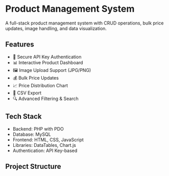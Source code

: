 # Product Management System

A full-stack product management system with CRUD operations, bulk price updates, image handling, and data visualization.

## Features

- 🔐 Secure API Key Authentication
- 📊 Interactive Product Dashboard
- 🖼️ Image Upload Support (JPG/PNG)
- 💰 Bulk Price Updates
- 📈 Price Distribution Chart
- 📑 CSV Export
- 🔍 Advanced Filtering & Search

## Tech Stack

- Backend: PHP with PDO
- Database: MySQL
- Frontend: HTML, CSS, JavaScript
- Libraries: DataTables, Chart.js
- Authentication: API Key-based

## Project Structure 